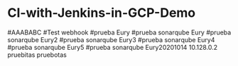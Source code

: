 # CI-with-Jenkins-in-GCP-Demo
#AAABABC
#Test webhook
#prueba Eury
#prueba sonarqube Eury
#prueba sonarqube Eury2
#prueba sonarqube Eury3
#prueba sonarqube Eury4
#prueba sonarqube Eury5
#prueba sonarqube Eury20201014
10.128.0.2
pruebitas pruebotas
